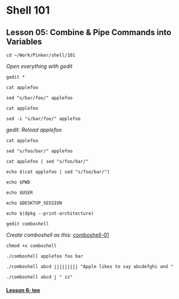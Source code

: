# Shell 101
## Lesson 05: Combine & Pipe Commands into Variables

`cd ~/Work/Pinker/shell/101`

*Open everything with gedit*

`gedit *`

`cat applefoo`

`sed "s/bar/foo/" applefoo`

`cat applefoo`

`sed -i "s/bar/foo/" applefoo`

*gedit: Reload applefoo*

`cat applefoo`

`sed "s/foo/bar/" applefoo`

`cat applefoo | sed "s/foo/bar/"`

`echo $(cat applefoo | sed "s/foo/bar/")`

`echo $PWD`

`echo $USER`

`echo $DESKTOP_SESSION`

`echo $(dpkg --print-architecture)`

`gedit comboshell`

*Create comboshell as this:* [comboshell-01](https://github.com/inkVerb/pinker/blob/master/101-shell/comboshell-01)

`chmod +x comboshell`

`./comboshell applefoo foo bar`

`./comboshell abcd jjjjjjjjj "Apple likes to say abcdefghi and "`

`./comboshell abcd j " zz"`

#### [Lesson 6: tee](https://github.com/inkVerb/pinker/blob/master/101-shell/Lesson-06.md)
